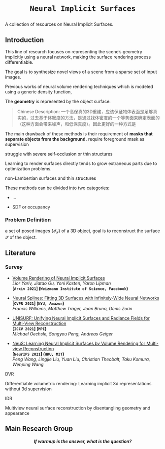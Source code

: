 # <p align=center>`Neural Implicit Surfaces`</p>

A collection of resources on Neural Implicit Surfaces.

## Introduction

This line of research focuses on representing the scene’s geometry implicitly using a neural network, making the surface rendering process differentiable. 

The goal is to synthesize novel views of a scene from a sparse set of input images.

Previous works of neural volume rendering techniques which is modeled using a generic density function, 



The **geometry** is represented by the object surface.



> Chinese Description: 一个高保真的3D重建，应该保证物体表面是足够真实的，过去基于体密度的方法，是通过找体密度的一个等势面来确定表面的（这种方面会带来噪声，和低保真度）。因此更好的一种方式是





The main drawback of these methods is their requirement of **masks that separate objects from the background.** require foreground mask as supervision

struggle with severe self-occlusion or thin structures

Learning to render surfaces directly tends to grow extraneous parts due to optimization problems.



non-Lambertian surfaces and thin structures



These methods can be divided into two categories:

- ...



- SDF or occupancy

  

### Problem Definition

a set of posed images $\{\mathcal{I}_k\}$ of a 3D object, goal is to reconstruct the surface $\mathcal{S}$ of the object.



## Literature

### Survey



- <span id="VolSDF"></span>
  [Volume Rendering of Neural Implicit Surfaces](https://arxiv.org/pdf/2106.12052.pdf)  
  *Lior Yariv, Jiatao Gu, Yoni Kasten, Yaron Lipman*  
  **[`Arxiv 2021`] (`Weizmann Institute of Science, Facebook`)**  

- <span id="Neural-Splines"></span>
  [Neural Splines: Fitting 3D Surfaces with Infinitely-Wide Neural Networks](https://arxiv.org/pdf/2006.13782.pdf)  
  **[`CVPR 2021`] (`NYU, Amazon`)**  
  *Francis Williams, Matthew Trager, Joan Bruna, Denis Zorin*

- <span id="UNISURF"></span>
  [UNISURF: Unifying Neural Implicit Surfaces and Radiance Fields for Multi-View Reconstruction](https://arxiv.org/pdf/2104.10078.pdf)  
  **[`ICCV 2021`] (`MPI`)**  
  *Michael Oechsle, Songyou Peng, Andreas Geiger*

- [NeuS: Learning Neural Implicit Surfaces by Volume Rendering for Multi-view Reconstruction](https://arxiv.org/pdf/2106.10689.pdf)  
  **[`NeurIPS 2021`]  (`HKU, MIT`)**   
  *Peng Wang, Lingjie Liu, Yuan Liu, Christian Theobalt, Taku Komura, Wenping Wang*



DVR

Differentiable volumetric rendering: Learning implicit 3d representations without 3d supervision



IDR

Multiview neural surface reconstruction by disentangling geometry and appearance









## Main Research Group

<h5 align="center"><i>If warmup is the answer, what is the question?</i></h5>



